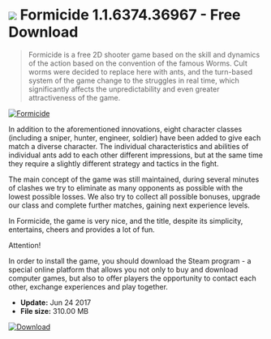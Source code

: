 # ![](https://cdn.softexe.net/static/icon/win.gif) Formicide 1.1.6374.36967 - Free Download

> Formicide is a free 2D shooter game based on the skill and dynamics of the action based on the convention of the famous Worms. Cult worms were decided to replace here with ants, and the turn-based system of the game change to the struggles in real time, which significantly affects the unpredictability and even greater attractiveness of the game.

[![Formicide](https:https://tse1.mm.bing.net/th?id=OIP.Yw5eUunFmquClyfIiXc8RQHaEK&pid=Api)](https://softexe.net/win/games-entertainment/shooters/formicide:pRafg.html)

In addition to the aforementioned innovations, eight character classes (including a sniper, hunter, engineer, soldier) have been added to give each match a diverse character. The individual characteristics and abilities of individual ants add to each other different impressions, but at the same time they require a slightly different strategy and tactics in the fight.
 
 The main concept of the game was still maintained, during several minutes of clashes we try to eliminate as many opponents as possible with the lowest possible losses. We also try to collect all possible bonuses, upgrade our class and complete further matches, gaining next experience levels.
 
 In Formicide, the game is very nice, and the title, despite its simplicity, entertains, cheers and provides a lot of fun.
 
 Attention!
 
 In order to install the game, you should download the Steam program - a special online platform that allows you not only to buy and download computer games, but also to offer players the opportunity to contact each other, exchange experiences and play together.


- **Update:** Jun 24 2017
- **File size:** 310.00 MB

[![Download](https://cdn.softexe.net/static/img/download.png)](https://softexe.net/win/games-entertainment/shooters/formicide:pRafg.html)

